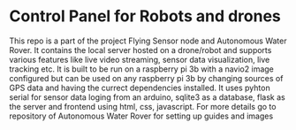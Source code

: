 # Control Panel for Robots and drones
This repo is a part of the project Flying Sensor node and Autonomous Water Rover. It contains the local server hosted on a drone/robot and supports various features like live video streaming, sensor data visualization, live tracking etc. It is built to be run on a raspberry pi 3b with a navio2 image configured but can be used on any raspberry pi 3b by changing sources of GPS data and having the currect dependencies installed. It uses pyhton serial for sensor data loging from an arduino, sqlite3 as a database, flask as the server and frontend using html, css, javascript. For more details go to repository of Autonomous Water Rover for setting up guides and images
